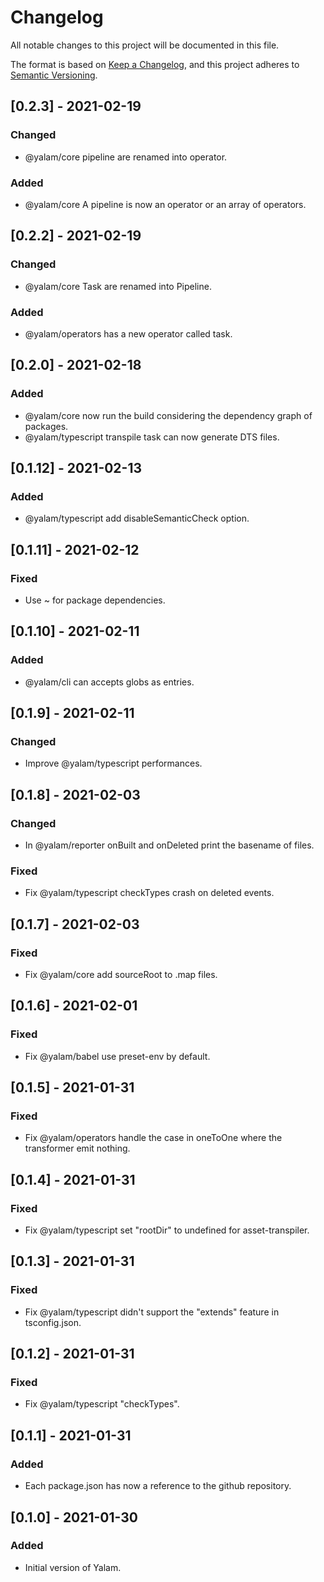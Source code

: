 # Changelog

All notable changes to this project will be documented in this file.

The format is based on [Keep a Changelog](https://keepachangelog.com/en/1.0.0/),
and this project adheres to [Semantic Versioning](https://semver.org/spec/v2.0.0.html).

## [0.2.3] - 2021-02-19

### Changed

- @yalam/core pipeline are renamed into operator.

### Added

- @yalam/core A pipeline is now an operator or an array of operators.

## [0.2.2] - 2021-02-19

### Changed

- @yalam/core Task are renamed into Pipeline.

### Added

- @yalam/operators has a new operator called task.

## [0.2.0] - 2021-02-18

### Added

- @yalam/core now run the build considering the dependency graph of packages.
- @yalam/typescript transpile task can now generate DTS files.

## [0.1.12] - 2021-02-13

### Added

- @yalam/typescript add disableSemanticCheck option.

## [0.1.11] - 2021-02-12

### Fixed

- Use ~ for package dependencies.

## [0.1.10] - 2021-02-11

### Added

- @yalam/cli can accepts globs as entries.

## [0.1.9] - 2021-02-11

### Changed

- Improve @yalam/typescript performances.

## [0.1.8] - 2021-02-03

### Changed

- In @yalam/reporter onBuilt and onDeleted print the basename of files.

### Fixed

- Fix @yalam/typescript checkTypes crash on deleted events.

## [0.1.7] - 2021-02-03

### Fixed

- Fix @yalam/core add sourceRoot to .map files.

## [0.1.6] - 2021-02-01

### Fixed

- Fix @yalam/babel use preset-env by default.

## [0.1.5] - 2021-01-31

### Fixed

- Fix @yalam/operators handle the case in oneToOne where the transformer emit nothing.

## [0.1.4] - 2021-01-31

### Fixed

- Fix @yalam/typescript set "rootDir" to undefined for asset-transpiler.

## [0.1.3] - 2021-01-31

### Fixed

- Fix @yalam/typescript didn't support the "extends" feature in tsconfig.json.

## [0.1.2] - 2021-01-31

### Fixed

- Fix @yalam/typescript "checkTypes".

## [0.1.1] - 2021-01-31

### Added

- Each package.json has now a reference to the github repository.

## [0.1.0] - 2021-01-30

### Added

- Initial version of Yalam.

